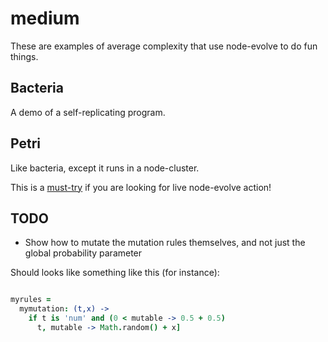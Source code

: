 # medium

These are examples of average complexity that use node-evolve to do fun things.

## Bacteria

A demo of a self-replicating program.

## Petri

Like bacteria, except it runs in a node-cluster.

This is a [must-try](https://github.com/daizoru/node-evolve/tree/master/examples/medium/petri/README.md "must-try") if you are looking for live node-evolve action!

## TODO

 * Show how to mutate the mutation rules themselves, and not just the global probability parameter

Should looks like something like this (for instance):

```CoffeeScript

myrules =
  mymutation: (t,x) ->
    if t is 'num' and (0 < mutable -> 0.5 + 0.5)
      t, mutable -> Math.random() + x]
```